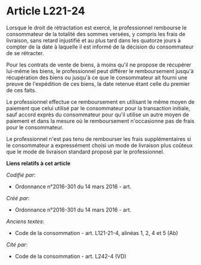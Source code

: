 # Article L221-24

Lorsque le droit de rétractation est exercé, le professionnel rembourse le consommateur de la totalité des sommes versées, y
compris les frais de livraison, sans retard injustifié et au plus tard dans les quatorze jours à compter de la date à
laquelle il est informé de la décision du consommateur de se rétracter.

Pour les contrats de vente de biens, à moins qu'il ne propose de récupérer lui-même les biens, le professionnel peut différer
le remboursement jusqu'à récupération des biens ou jusqu'à ce que le consommateur ait fourni une preuve de l'expédition de
ces biens, la date retenue étant celle du premier de ces faits.

Le professionnel effectue ce remboursement en utilisant le même moyen de paiement que celui utilisé par le consommateur pour
la transaction initiale, sauf accord exprès du consommateur pour qu'il utilise un autre moyen de paiement et dans la mesure
où le remboursement n'occasionne pas de frais pour le consommateur.

Le professionnel n'est pas tenu de rembourser les frais supplémentaires si le consommateur a expressément choisi un mode de
livraison plus coûteux que le mode de livraison standard proposé par le professionnel.

**Liens relatifs à cet article**

_Codifié par_:

  - Ordonnance n°2016-301 du 14 mars 2016 - art.

_Créé par_:

  - Ordonnance n°2016-301 du 14 mars 2016 - art.

_Anciens textes_:

  - Code de la consommation - art. L121-21-4, alinéas 1, 2, 4 et 5 (Ab)

_Cité par_:

  - Code de la consommation - art. L242-4 (VD)
